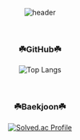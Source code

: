 <div align=center>
  
![header](https://capsule-render.vercel.app/api?type=waving&color=94D03A&height=215&section=header&text=SEN-A-CHIHIRO&fontSize=60&fontAlignY=45&fontColor=FFFFFF)

<br>
<h3>☘️GitHub☘️</h3>

![Top Langs](https://github-readme-stats.vercel.app/api/top-langs/?username=Sena-Han&layout=compact)

<br>
<h3>☘️Baekjoon☘️</h3>
  
[![Solved.ac Profile](http://mazassumnida.wtf/api/v2/generate_badge?boj=5_22hz)](https://solved.ac/5_22hz/)

</div>
